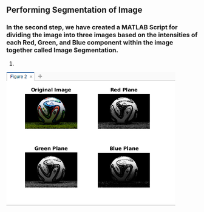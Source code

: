 ## Performing Segmentation of Image

### In the second step, we have created a MATLAB Script for dividing the image into three images based on the intensities of each Red, Green, and Blue component within the image together called Image Segmentation.

1.
![Image](https://github.com/garvitraj/measuring_diameter-MATLAB/blob/main/Code/Image-Assets/2.PNG)

